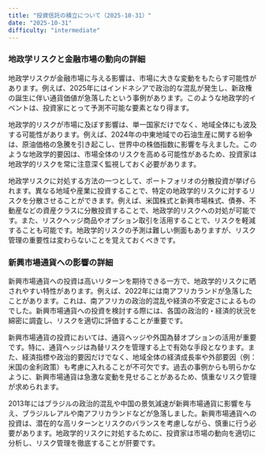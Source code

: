 ```yaml
---
title: "投資信託の積立について（2025-10-31）"
date: "2025-10-31"
difficulty: "intermediate"
---
```


### 地政学リスクと金融市場の動向の詳細

地政学リスクが金融市場に与える影響は、市場に大きな変動をもたらす可能性があります。例えば、2025年にはインドネシアで政治的な混乱が発生し、新政権の誕生に伴い通貨価値が急落したという事例があります。このような地政学的イベントは、投資家にとって予測不可能な要素となり得ます。

地政学的リスクが市場に及ぼす影響は、単一国家だけでなく、地域全体にも波及する可能性があります。例えば、2024年の中東地域での石油生産に関する紛争は、原油価格の急騰を引き起こし、世界中の株価指数に影響を与えました。このような地政学的要因は、市場全体のリスクを高める可能性があるため、投資家は地政学的リスクを常に注意深く監視しておく必要があります。

地政学リスクに対処する方法の一つとして、ポートフォリオの分散投資が挙げられます。異なる地域や産業に投資することで、特定の地政学的リスクに対するリスクを分散させることができます。例えば、米国株式と新興市場株式、債券、不動産などの資産クラスに分散投資することで、地政学的リスクへの対処が可能です。また、リスクヘッジ商品やオプション取引を活用することで、リスクを軽減することも可能です。地政学的リスクの予測は難しい側面もありますが、リスク管理の重要性は変わらないことを覚えておくべきです。

### 新興市場通貨への影響の詳細

新興市場通貨への投資は高いリターンを期待できる一方で、地政学的リスクに晒されやすい特性があります。例えば、2022年には南アフリカランドが急落したことがあります。これは、南アフリカの政治的混乱や経済の不安定さによるものでした。新興市場通貨への投資を検討する際には、各国の政治的・経済的状況を綿密に調査し、リスクを適切に評価することが重要です。

新興市場通貨の投資においては、通貨ヘッジや外国為替オプションの活用が重要です。特に、通貨ヘッジは為替リスクを管理する上で有効な手段となります。また、経済指標や政治的要因だけでなく、地域全体の経済成長率や外部要因（例：米国の金利政策）も考慮に入れることが不可欠です。過去の事例からも明らかなように、新興市場通貨は急激な変動を見せることがあるため、慎重なリスク管理が求められます。

2013年にはブラジルの政治的混乱や中国の景気減速が新興市場通貨に影響を与え、ブラジルレアルや南アフリカランドなどが急落しました。新興市場通貨への投資は、潜在的な高リターンとリスクのバランスを考慮しながら、慎重に行う必要があります。地政学的リスクに対処するために、投資家は市場の動向を適切に分析し、リスク管理を徹底することが肝要です。
